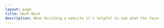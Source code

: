 ```yaml
---
layout: page
title: Hash Deck
description: When building a website it's helpful to see what the focus of your site is. This page is an example of how to show a website's focus.
---
```


